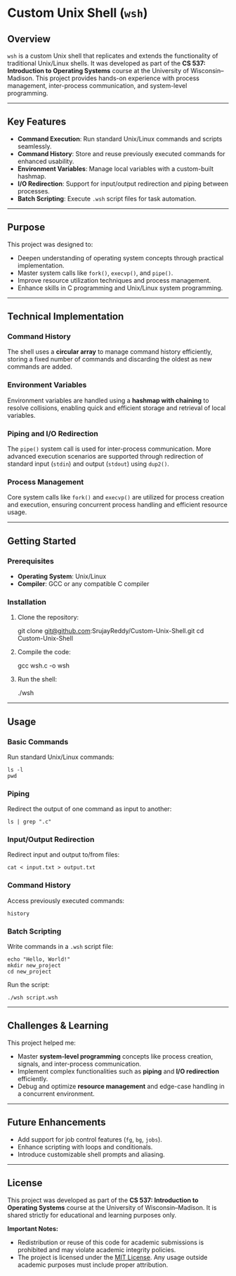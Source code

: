 # Custom Unix Shell (`wsh`)

## Overview

`wsh` is a custom Unix shell that replicates and extends the functionality of traditional Unix/Linux shells. It was developed as part of the **CS 537: Introduction to Operating Systems** course at the University of Wisconsin–Madison. This project provides hands-on experience with process management, inter-process communication, and system-level programming.

---

## Key Features

- **Command Execution**: Run standard Unix/Linux commands and scripts seamlessly.  
- **Command History**: Store and reuse previously executed commands for enhanced usability.  
- **Environment Variables**: Manage local variables with a custom-built hashmap.  
- **I/O Redirection**: Support for input/output redirection and piping between processes.  
- **Batch Scripting**: Execute `.wsh` script files for task automation.  

---

## Purpose

This project was designed to:
- Deepen understanding of operating system concepts through practical implementation.
- Master system calls like `fork()`, `execvp()`, and `pipe()`.
- Improve resource utilization techniques and process management.
- Enhance skills in C programming and Unix/Linux system programming.

---

## Technical Implementation

### Command History

The shell uses a **circular array** to manage command history efficiently, storing a fixed number of commands and discarding the oldest as new commands are added.

### Environment Variables

Environment variables are handled using a **hashmap with chaining** to resolve collisions, enabling quick and efficient storage and retrieval of local variables.

### Piping and I/O Redirection

The `pipe()` system call is used for inter-process communication. More advanced execution scenarios are supported through redirection of standard input (`stdin`) and output (`stdout`) using `dup2()`.

### Process Management

Core system calls like `fork()` and `execvp()` are utilized for process creation and execution, ensuring concurrent process handling and efficient resource usage.

---

## Getting Started

### Prerequisites

- **Operating System**: Unix/Linux  
- **Compiler**: GCC or any compatible C compiler  

### Installation

1. Clone the repository:

    git clone git@github.com:SrujayReddy/Custom-Unix-Shell.git
    cd Custom-Unix-Shell

2. Compile the code:

    gcc wsh.c -o wsh

3. Run the shell:

    ./wsh

---

## Usage

### Basic Commands

Run standard Unix/Linux commands:

    ls -l
    pwd

### Piping

Redirect the output of one command as input to another:

    ls | grep ".c"

### Input/Output Redirection

Redirect input and output to/from files:

    cat < input.txt > output.txt

### Command History

Access previously executed commands:

    history

### Batch Scripting

Write commands in a `.wsh` script file:

    echo "Hello, World!"
    mkdir new_project
    cd new_project

Run the script:

    ./wsh script.wsh

---

## Challenges & Learning

This project helped me:
- Master **system-level programming** concepts like process creation, signals, and inter-process communication.
- Implement complex functionalities such as **piping** and **I/O redirection** efficiently.
- Debug and optimize **resource management** and edge-case handling in a concurrent environment.

---

## Future Enhancements

- Add support for job control features (`fg`, `bg`, `jobs`).
- Enhance scripting with loops and conditionals.
- Introduce customizable shell prompts and aliasing.

---

## License

This project was developed as part of the **CS 537: Introduction to Operating Systems** course at the University of Wisconsin–Madison. It is shared strictly for educational and learning purposes only.

**Important Notes:**
- Redistribution or reuse of this code for academic submissions is prohibited and may violate academic integrity policies.
- The project is licensed under the [MIT License](https://opensource.org/licenses/MIT). Any usage outside academic purposes must include proper attribution.
